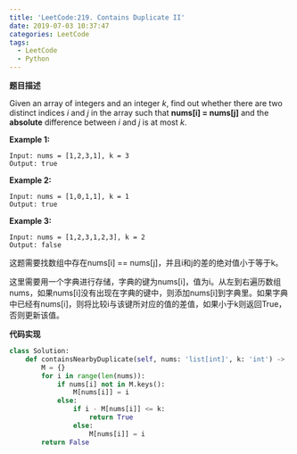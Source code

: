 ```yaml
---
title: 'LeetCode:219. Contains Duplicate II'
date: 2019-07-03 10:37:47
categories: LeetCode
tags:
  - LeetCode
  - Python
---
```


**题目描述**

Given an array of integers and an integer *k*, find out whether there are two distinct indices *i* and *j* in the array such that **nums[i] = nums[j]** and the **absolute** difference between *i* and *j* is at most *k*.

**Example 1:**

```
Input: nums = [1,2,3,1], k = 3
Output: true
```

**Example 2:**

```
Input: nums = [1,0,1,1], k = 1
Output: true
```

**Example 3:**

```
Input: nums = [1,2,3,1,2,3], k = 2
Output: false
```

<!--more-->

这题需要找数组中存在nums[i] == nums[j]，并且i和j的差的绝对值小于等于k。

这里需要用一个字典进行存储，字典的键为nums[i]，值为i。从左到右遍历数组nums，如果nums[i]没有出现在字典的键中，则添加nums[i]到字典里。如果字典中已经有nums[i]，则将比较i与该键所对应的值的差值，如果小于k则返回True，否则更新该值。

**代码实现**

```python
class Solution:
    def containsNearbyDuplicate(self, nums: 'list[int]', k: 'int') -> 'bool':
        M = {}
        for i in range(len(nums)):
            if nums[i] not in M.keys():
                M[nums[i]] = i
            else:
                if i - M[nums[i]] <= k:
                    return True
                else:
                    M[nums[i]] = i
        return False

```


